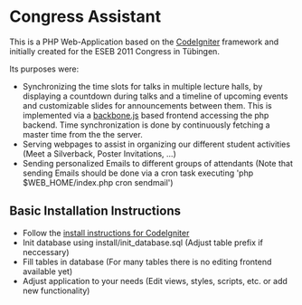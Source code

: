 Congress Assistant
==================
This is a PHP Web-Application based on the [CodeIgniter](http://ellislab.com/codeigniter "CodeIgniter") framework and initially created for the ESEB 2011 Congress in Tübingen.

Its purposes were:

* Synchronizing the time slots for talks in multiple lecture halls, by displaying a countdown during talks and a timeline of upcoming events and customizable slides for announcements between them. This is implemented via a [backbone.js](http://backbonejs.org/ "backbone.js") based frontend accessing the php backend. Time synchronization is done by continuously fetching a master time from the the server.
* Serving webpages to assist in organizing our different student activities (Meet a Silverback, Poster Invitations, ...)
* Sending personalized Emails to different groups of attendants (Note that sending Emails should be done via a cron task executing 'php $WEB_HOME/index.php cron sendmail')

Basic Installation Instructions
-------------------------------
* Follow the [install instructions for CodeIgniter](https://ellislab.com/codeigniter/user-guide/installation/index.html)
* Init database using install/init_database.sql (Adjust table prefix if neccessary)
* Fill tables in database (For many tables there is no editing frontend available yet)
* Adjust application to your needs (Edit views, styles, scripts, etc. or add new functionality)
